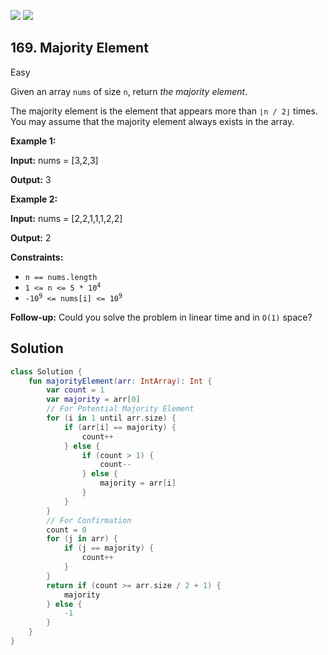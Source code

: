 [![](https://img.shields.io/github/stars/javadev/LeetCode-in-All?label=Stars&style=flat-square)](https://github.com/javadev/LeetCode-in-All)
[![](https://img.shields.io/github/forks/javadev/LeetCode-in-All?label=Fork%20me%20on%20GitHub%20&style=flat-square)](https://github.com/javadev/LeetCode-in-All/fork)

## 169\. Majority Element

Easy

Given an array `nums` of size `n`, return _the majority element_.

The majority element is the element that appears more than `⌊n / 2⌋` times. You may assume that the majority element always exists in the array.

**Example 1:**

**Input:** nums = [3,2,3]

**Output:** 3

**Example 2:**

**Input:** nums = [2,2,1,1,1,2,2]

**Output:** 2

**Constraints:**

*   `n == nums.length`
*   <code>1 <= n <= 5 * 10<sup>4</sup></code>
*   <code>-10<sup>9</sup> <= nums[i] <= 10<sup>9</sup></code>

**Follow-up:** Could you solve the problem in linear time and in `O(1)` space?

## Solution

```kotlin
class Solution {
    fun majorityElement(arr: IntArray): Int {
        var count = 1
        var majority = arr[0]
        // For Potential Majority Element
        for (i in 1 until arr.size) {
            if (arr[i] == majority) {
                count++
            } else {
                if (count > 1) {
                    count--
                } else {
                    majority = arr[i]
                }
            }
        }
        // For Confirmation
        count = 0
        for (j in arr) {
            if (j == majority) {
                count++
            }
        }
        return if (count >= arr.size / 2 + 1) {
            majority
        } else {
            -1
        }
    }
}
```